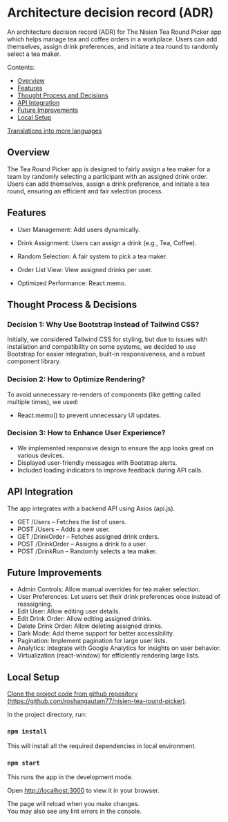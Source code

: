 <!--
  browser: architecture-decision-record
  version: 1.0.0
  updated: 2025-02-05
  contact: Roshan Gautam
  options: commentable
  summary: Documentation for Nisien Tea Round Picker app
-->

# Architecture decision record (ADR)

An architecture decision record (ADR) for The Nisien Tea Round Picker app which helps manage tea and coffee orders in a workplace. Users can add themselves, assign drink preferences, and initiate a tea round to randomly select a tea maker.

Contents:

- [Overview](#overview)
- [Features](#features)
- [Thought Process and Decisions](#thought-process-decisions)
- [API Integration](#api-integration)
- [Future Improvements](#future-improvements)
- [Local Setup](#local-setup)

[Translations into more languages](locales/)

<div class="include" data-path="locales/en/overview">

## Overview

The Tea Round Picker app is designed to fairly assign a tea maker for a team by randomly selecting a participant with an assigned drink order. Users can add themselves, assign a drink preference, and initiate a tea round, ensuring an efficient and fair selection process.

</div>

<div class="include" data-path="locales/en/features">

## Features

  * User Management: Add users dynamically.

  * Drink Assignment: Users can assign a drink (e.g., Tea, Coffee).

  * Random Selection: A fair system to pick a tea maker.

  * Order List View: View assigned drinks per user.
  
  * Optimized Performance: React.memo.

</div>

<div class="include" data-path="locales/en/thought-process-decisions">

## Thought Process & Decisions

### Decision 1: Why Use Bootstrap Instead of Tailwind CSS?
Initially, we considered Tailwind CSS for styling, but due to issues with installation and compatibility on some systems, we decided to use Bootstrap for easier integration, built-in responsiveness, and a robust component library.

### Decision 2: How to Optimize Rendering?
To avoid unnecessary re-renders of components (like <UserList> getting called multiple times), we used:
  * React.memo() to prevent unnecessary UI updates.

### Decision 3: How to Enhance User Experience?
  * We implemented responsive design to ensure the app looks great on various devices.
  * Displayed user-friendly messages with Bootstrap alerts.
  * Included loading indicators to improve feedback during API calls.

</div>

<div class="include" data-path="locales/en/api-integration">

## API Integration

The app integrates with a backend API using Axios (api.js).
  * GET /Users – Fetches the list of users.
  * POST /Users – Adds a new user.
  * GET /DrinkOrder – Fetches assigned drink orders.
  * POST /DrinkOrder – Assigns a drink to a user.
  * POST /DrinkRun – Randomly selects a tea maker.

</div>

<div class="import" data-path="locales/en/future-improvements">

## Future Improvements

  * Admin Controls: Allow manual overrides for tea maker selection.
  * User Preferences: Let users set their drink preferences once instead of reassigning.
  * Edit User: Allow editing user details.
  * Edit Drink Order: Allow editing assigned drinks.
  * Delete Drink Order: Allow deleting assigned drinks.
  * Dark Mode: Add theme support for better accessibility.
  * Pagination: Implement pagination for large user lists.
  * Analytics: Integrate with Google Analytics for insights on user behavior.
  * Virtualization (react-window) for efficiently rendering large lists.

</div>

<div class="import" data-path="locales/en/local-setup">

## Local Setup

  [Clone the project code from github repository (https://github.com/roshangautam77/nisien-tea-round-picker)](https://github.com/roshangautam77/nisien-tea-round-picker). 
  
  In the project directory, run:

### `npm install`

This will install all the required dependencies in local environment.


### `npm start`
This runs the app in the development mode.

Open [http://localhost:3000](http://localhost:3000) to view it in your browser.

The page will reload when you make changes.\
You may also see any lint errors in the console.

</div>